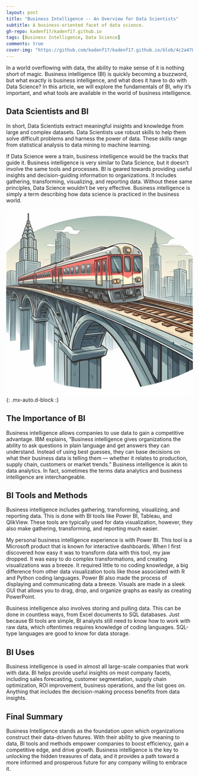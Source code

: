 ```yaml
---
layout: post
title: "Business Intelligence -- An Overview for Data Scientists"
subtitle: A business-oriented facet of data science.
gh-repo: kadenf17/kadenf17.github.io
tags: [Business Intelligence, Data Science]
comments: true
cover-img: "https://github.com/kadenf17/kadenf17.github.io/blob/4c2a4789d75ca149c4d47ccd315608abe43f3317/assets/img/BI%20Title%20Pic.jpg"
---
```


In a world overflowing with data, the ability to make sense of it is nothing short of magic. Business intelligence (BI) is quickly becoming a buzzword, but what exactly is business intelligence, and what does it have to do with Data Science? In this article, we will explore the fundamentals of BI, why it’s important, and what tools are available in the world of business intelligence.

## Data Scientists and BI

In short, Data Scientists extract meaningful insights and knowledge from large and complex datasets. Data Scientists use robust skills to help them solve difficult problems and harness the power of data. These skills range from statistical analysis to data mining to machine learning.

If Data Science were a train, business intelligence would be the tracks that guide it. Business intelligence is very similar to Data Science, but it doesn’t involve the same tools and processes. BI is geared towards providing useful insights and decision-guiding information to organizations. It includes gathering, transforming, visualizing, and reporting data. Without these same principles, Data Science wouldn’t be very effective. Business intelligence is simply a term describing how data science is practiced in the business world.

![Train](https://github.com/kadenf17/kadenf17.github.io/blob/master/assets/img/Cartoon%20Train.jpg){: .mx-auto.d-block :}

## The Importance of BI

Business intelligence allows companies to use data to gain a competitive advantage. IBM explains, “Business intelligence gives organizations the ability to ask questions in plain language and get answers they can understand. Instead of using best guesses, they can base decisions on what their business data is telling them — whether it relates to production, supply chain, customers or market trends.” Business intelligence is akin to data analytics. In fact, sometimes the terms data analytics and business intelligence are interchangeable.

## BI Tools and Methods

Business intelligence includes gathering, transforming, visualizing, and reporting data. This is done with BI tools like Power BI, Tableau, and QlikView. These tools are typically used for data visualization, however, they also make gathering, transforming, and reporting much easier.

 My personal business intelligence experience is with Power BI. This tool is a Microsoft product that is known for interactive dashboards. When I first discovered how easy it was to transform data with this tool, my jaw dropped. It was easy to do complex transformations, and creating visualizations was a breeze. It required little to no coding knowledge, a big difference from other data visualization tools like those associated with R and Python coding languages. Power BI also made the process of displaying and communicating data a breeze. Visuals are made in a sleek GUI that allows you to drag, drop, and organize graphs as easily as creating PowerPoint.
 
Business intelligence also involves storing and pulling data. This can be done in countless ways, from Excel documents to SQL databases. Just because BI tools are simple, BI analysts still need to know how to work with raw data, which oftentimes requires knowledge of coding languages. SQL-type languages are good to know for data storage.

## BI Uses

Business intelligence is used in almost all large-scale companies that work with data. BI helps provide useful insights on most company facets, including sales forecasting, customer segmentation, supply chain optimization, ROI improvement, business operations, and the list goes on. Anything that includes the decision-making process benefits from data insights.

## Final Summary

Business Intelligence stands as the foundation upon which organizations construct their data-driven futures. With their ability to give meaning to data, BI tools and methods empower companies to boost efficiency, gain a competitive edge, and drive growth. Business intelligence is the key to unlocking the hidden treasures of data, and it provides a path toward a more informed and prosperous future for any company willing to embrace it.
